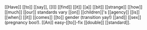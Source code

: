 [[Have]] [[to]] [[say]], [[I]] [[find]] [[it]] [[a]] [[bit]] [[strange]] [[how]] [[much]] [[our]] standards vary [[on]] [[children]]'s [[agency]] [[is]] [[when]] [[it]] [[comes]] [[to]] gender (transition yay!) [[and]] [[sex]] (pregnancy boo!). [[An]] easy-[[to]]-fix [[double]] [[standard]]. 